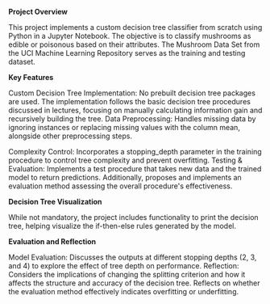 **Project Overview**

This project implements a custom decision tree classifier from scratch using Python in a Jupyter Notebook. The objective is to classify mushrooms as edible or poisonous based on their attributes. The Mushroom Data Set from the UCI Machine Learning Repository serves as the training and testing dataset.

**Key Features**

Custom Decision Tree Implementation: No prebuilt decision tree packages are used. The implementation follows the basic decision tree procedures discussed in lectures, focusing on manually calculating information gain and recursively building the tree.
Data Preprocessing: Handles missing data by ignoring instances or replacing missing values with the column mean, alongside other preprocessing steps.

Complexity Control: Incorporates a stopping_depth parameter in the training procedure to control tree complexity and prevent overfitting.
Testing & Evaluation: Implements a test procedure that takes new data and the trained model to return predictions. Additionally, proposes and implements an evaluation method assessing the overall procedure's effectiveness.

**Decision Tree Visualization**

While not mandatory, the project includes functionality to print the decision tree, helping visualize the if-then-else rules generated by the model.

**Evaluation and Reflection**

Model Evaluation: Discusses the outputs at different stopping depths (2, 3, and 4) to explore the effect of tree depth on performance.
Reflection: Considers the implications of changing the splitting criterion and how it affects the structure and accuracy of the decision tree. Reflects on whether the evaluation method effectively indicates overfitting or underfitting.
